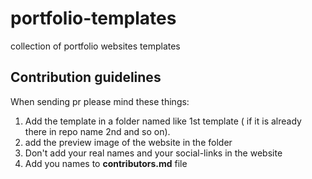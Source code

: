 # portfolio-templates
collection of portfolio websites templates
## Contribution guidelines
When sending pr please mind these things:
1) Add the template in a folder named like 1st template ( if it is already there in repo name 2nd and so on).
2) add the preview image of the website in the folder
3) Don't add your real names and your social-links in the website
4) Add you names to **contributors.md** file
 
